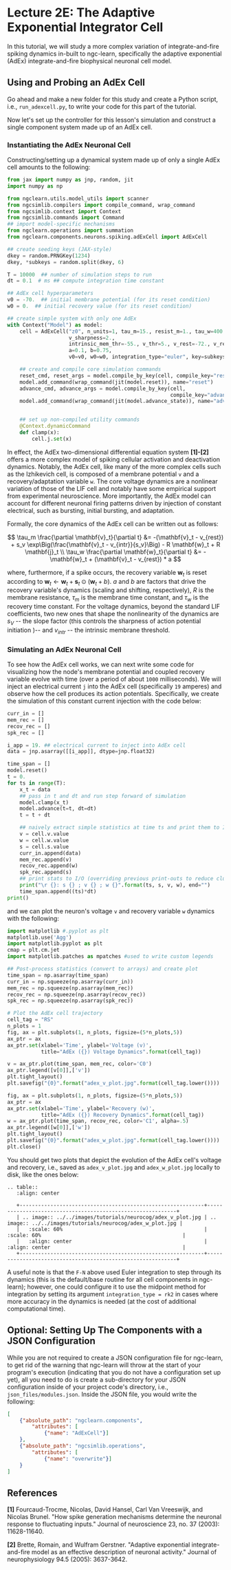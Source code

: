 # Lecture 2E: The Adaptive Exponential Integrator Cell

In this tutorial, we will study a more complex variation of integrate-and-fire
spiking dynamics in-built to ngc-learn, specifically the adaptive exponential
(AdEx) integrate-and-fire biophysical neuronal cell model.

## Using and Probing an AdEx Cell

Go ahead and make a new folder for this study and create a Python script,
i.e., `run_adexcell.py`, to write your code for this part of the tutorial.

Now let's set up the controller for this lesson's simulation and construct a
single component system made up of an AdEx cell.


### Instantiating the AdEx Neuronal Cell

Constructing/setting up a dynamical system made up of only a single
AdEx cell amounts to the following:

```python
from jax import numpy as jnp, random, jit
import numpy as np

from ngclearn.utils.model_utils import scanner
from ngcsimlib.compilers import compile_command, wrap_command
from ngcsimlib.context import Context
from ngcsimlib.commands import Command
## import model-specific mechanisms
from ngclearn.operations import summation
from ngclearn.components.neurons.spiking.adExCell import AdExCell

## create seeding keys (JAX-style)
dkey = random.PRNGKey(1234)
dkey, *subkeys = random.split(dkey, 6)

T = 10000  ## number of simulation steps to run
dt = 0.1  # ms ## compute integration time constant

## AdEx cell hyperparameters
v0 = -70.  ## initial membrane potential (for its reset condition)
w0 = 0.  ## initial recovery value (for its reset condition)

## create simple system with only one AdEx
with Context("Model") as model:
    cell = AdExCell("z0", n_units=1, tau_m=15., resist_m=1., tau_w=400.,
                    v_sharpness=2.,
                    intrinsic_mem_thr=-55., v_thr=5., v_rest=-72., v_reset=-75.,
                    a=0.1, b=0.75,
                    v0=v0, w0=w0, integration_type="euler", key=subkeys[0])

    ## create and compile core simulation commands
    reset_cmd, reset_args = model.compile_by_key(cell, compile_key="reset")
    model.add_command(wrap_command(jit(model.reset)), name="reset")
    advance_cmd, advance_args = model.compile_by_key(cell,
                                                     compile_key="advance_state")
    model.add_command(wrap_command(jit(model.advance_state)), name="advance")


    ## set up non-compiled utility commands
    @Context.dynamicCommand
    def clamp(x):
        cell.j.set(x)
```

In effect, the AdEx two-dimensional differential equation system <b>[1]-[2]</b> offers
a more complex model of spiking cellular activation and deactivation
dynamics. Notably, the AdEx cell, like many of the more complex cells such
as the Izhikevich cell, is composed of a membrane potential `v` and a
recovery/adaptation variable `w`. The core voltage dynamics are a nonlinear
variation of those of the LIF cell and notably have some empirical support
from experimental neuroscience. More importantly, the AdEx model
can account for different neuronal firing patterns driven by injection of
constant electrical, such as bursting, initial bursting, and adaptation.

Formally, the core dynamics of the AdEx cell can be written out as follows:

$$
\tau_m \frac{\partial \mathbf{v}_t}{\partial t} &=
-(\mathbf{v}_t - v_{rest}) + s_v \exp\Big(\frac{\mathbf{v}_t - v_{intr}}{s_v}\Big) - R \mathbf{w}_t + R \mathbf{j}_t \\
\tau_w \frac{\partial \mathbf{w}_t}{\partial t} &= -\mathbf{w}_t + (\mathbf{v}_t - v_{rest}) * a
$$

where, furthermore, if a spike occurs, the recovery variable $\mathbf{w}_t$ is
reset according to $\mathbf{w}_t \leftarrow \mathbf{w}_t + \mathbf{s}_t \odot (\mathbf{w}_t + b)$.
$a$ and $b$ are factors that drive the recovery variable's dynamics
(scaling and shifting, respectively), $R$ is the membrane resistance, $\tau_m$ is the
membrane time constant, and $\tau_w$ is the recovery time constant. For the
voltage dynamics, beyond the standard LIF coefficients, two new ones that
shape the nonlinearity of the dynamics are $s_V$ -- the slope factor (this
controls the sharpness of action potential initiation )-- and $v_{intr}$ -- the
intrinsic membrane threshold.

### Simulating an AdEx Neuronal Cell

To see how the AdEx cell works, we can next write some code for visualizing how
the node's membrane potential and coupled recovery variable evolve with time
(over a period of about `1000` milliseconds). We will inject an electrical
current `j` into the AdEx cell (specifically `19` amperes) and observe how the cell
produces its action potentials. Specifically, we create the simulation of this
constant current injection with the code below:

```python
curr_in = []
mem_rec = []
recov_rec = []
spk_rec = []

i_app = 19. ## electrical current to inject into AdEx cell
data = jnp.asarray([[i_app]], dtype=jnp.float32)

time_span = []
model.reset()
t = 0.
for ts in range(T):
    x_t = data
    ## pass in t and dt and run step forward of simulation
    model.clamp(x_t)
    model.advance(t=t, dt=dt)
    t = t + dt

    ## naively extract simple statistics at time ts and print them to I/O
    v = cell.v.value
    w = cell.w.value
    s = cell.s.value
    curr_in.append(data)
    mem_rec.append(v)
    recov_rec.append(w)
    spk_rec.append(s)
    ## print stats to I/O (overriding previous print-outs to reduce clutter)
    print("\r {}: s {} ; v {} ; w {}".format(ts, s, v, w), end="")
    time_span.append((ts)*dt)
print()
```

and we can plot the neuron's voltage `v` and recovery variable `w` dynamics with
the following:

```python
import matplotlib #.pyplot as plt
matplotlib.use('Agg')
import matplotlib.pyplot as plt
cmap = plt.cm.jet
import matplotlib.patches as mpatches #used to write custom legends

## Post-process statistics (convert to arrays) and create plot
time_span = np.asarray(time_span)
curr_in = np.squeeze(np.asarray(curr_in))
mem_rec = np.squeeze(np.asarray(mem_rec))
recov_rec = np.squeeze(np.asarray(recov_rec))
spk_rec = np.squeeze(np.asarray(spk_rec))

# Plot the AdEx cell trajectory
cell_tag = "RS"
n_plots = 1
fig, ax = plt.subplots(1, n_plots, figsize=(5*n_plots,5))
ax_ptr = ax
ax_ptr.set(xlabel='Time', ylabel='Voltage (v)',
           title="AdEx ({}) Voltage Dynamics".format(cell_tag))

v = ax_ptr.plot(time_span, mem_rec, color='C0')
ax_ptr.legend([v[0]],['v'])
plt.tight_layout()
plt.savefig("{0}".format("adex_v_plot.jpg".format(cell_tag.lower())))

fig, ax = plt.subplots(1, n_plots, figsize=(5*n_plots,5))
ax_ptr = ax
ax_ptr.set(xlabel='Time', ylabel='Recovery (w)',
           title="AdEx ({}) Recovery Dynamics".format(cell_tag))
w = ax_ptr.plot(time_span, recov_rec, color='C1', alpha=.5)
ax_ptr.legend([w[0]],['w'])
plt.tight_layout()
plt.savefig("{0}".format("adex_w_plot.jpg".format(cell_tag.lower())))
plt.close()
```

You should get two plots that depict the evolution of the AdEx cell's voltage
and recovery, i.e., saved as `adex_v_plot.jpg` and `adex_w_plot.jpg` locally to
disk, like the ones below:

```{eval-rst}
.. table::
   :align: center

   +------------------------------------------------------------+------------------------------------------------------------+
   | .. image:: ../../images/tutorials/neurocog/adex_v_plot.jpg | .. image:: ../../images/tutorials/neurocog/adex_w_plot.jpg |
   |   :scale: 60%                                              |   :scale: 60%                                              |
   |   :align: center                                           |   :align: center                                           |
   +------------------------------------------------------------+------------------------------------------------------------+
```

A useful note is that the `F-N` above used Euler integration to step through its
dynamics (this is the default/base routine for all cell components in ngc-learn);
however, one could configure it to use the midpoint method for integration
by setting its argument `integration_type = rk2` in cases where more
accuracy in the dynamics is needed (at the cost of additional computational time).

## Optional: Setting Up The Components with a JSON Configuration

While you are not required to create a JSON configuration file for ngc-learn,
to get rid of the warning that ngc-learn will throw at the start of your
program's execution (indicating that you do not have a configuration set up yet),
all you need to do is create a sub-directory for your JSON configuration
inside of your project code's directory, i.e., `json_files/modules.json`.
Inside the JSON file, you would write the following:

```json
[
    {"absolute_path": "ngclearn.components",
        "attributes": [
            {"name": "AdExCell"}]
    },
    {"absolute_path": "ngcsimlib.operations",
        "attributes": [
            {"name": "overwrite"}]
    }
]
```

## References

<b>[1]</b> Fourcaud-Trocme, Nicolas, David Hansel, Carl Van Vreeswijk, and
Nicolas Brunel. "How spike generation mechanisms determine the neuronal response
to fluctuating inputs." Journal of neuroscience 23, no. 37 (2003): 11628-11640.

<b>[2]</b> Brette, Romain, and Wulfram Gerstner. "Adaptive exponential
integrate-and-fire model as an effective description of neuronal activity."
Journal of neurophysiology 94.5 (2005): 3637-3642.
